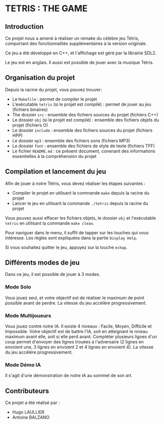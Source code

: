# TETRIS : THE GAME

## Introduction
Ce projet nous a amené à réaliser un remake du célèbre jeu Tétris, comportant des fonctionnalités supplémentaires à la version originale.

Ce jeu a été développé en C++, et l'affichage est géré par la librairie SDL2.

Le jeu est en anglais. Il aussi est possible de jouer avec la musique Tétris.

## Organisation du projet
Depuis la racine du projet, vous pouvez trouver:
- Le `Makefile` : permet de compiler le projet
- L'exécutable `tetris` (si le projet est compilé) : permet de jouer au jeu (fichiers binaires)
- The dossier `src` : ensemble des fichiers sources du projet (fichiers C++)
- Le dossier `obj` (si le projet est compilé) : ensemble des fichiers objets du projet (fichiers O)
- Le dossier `include` : ensemble des fichiers sources du projet (fichiers HPP)
- Le dossier `mp3` : ensemble des fichiers sons (fichiers MP3)
- Le dossier `font` : ensemble des fichiers de style de texte (fichiers TFF)
- Le fichier `README.md` : ce présent document, conenant des informations essentielles à la compréhension du projet

## Compilation et lancement du jeu
Afin de jouer à notre Tétris, vous devez réaliser les étapes suivantes :
- Compiler le projet en utilisant la commande `make` depuis la racine du projet
- Lancer le jeu en utilisant la commande `./tetris` depuis la racine du projet

Vous pouvez aussi effacer les fichiers objets, le dossier `obj` et l'exécutable `tetris` en utilisant la commande `make clean`.

Pour naviguer dans le menu, il suffit de tapper sur les touches qui vous intéresse. Les règles sont expliquées dans la partie `Display Help`.

Si vous souhaitez quitter le jeu, appuyez sur la touche `echap`.

## Différents modes de jeu
Dans ce jeu, il est possible de jouer à 3 modes.

### Mode Solo
Vous jouez seul, et votre objectif est de réaliser le maximum de point possible avant de perdre. La vitesse du jeu accélère progressivement.

### Mode Multijoueurs
Vous jouez contre notre IA. Il existe 4 niveaux : Facile, Moyen, Difficile et Impossible. Votre objectif est de battre l'IA, soit en atteignant le niveau maximum avant elle, soit si elle perd avant. Compléter plusieurs lignes d'un coup permet d'envoyer des lignes trouées à l'adversaire (2 lignes en envoient une, 3 lignes en envoient 2 et 4 lignes en envoient 4). La vitesse du jeu accélère progressivement.

### Mode Démo IA
Il s'agit d'une démonstration de notre IA au sommet de son art. 

## Contributeurs
Ce projet a été réalisé par :
- Hugo LAULLIER
- Antoine BALZANO
